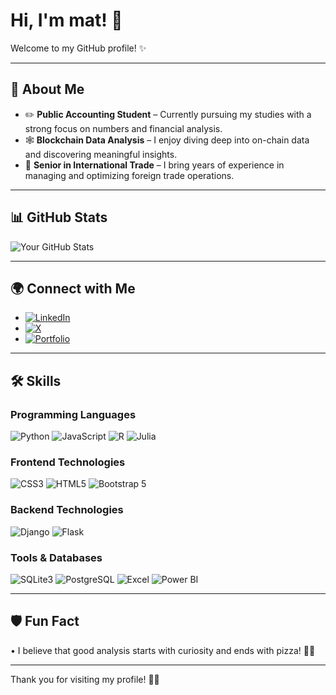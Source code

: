 # Hi, I'm mat! 👋

Welcome to my GitHub profile! ✨

---

## 🐧 About Me
- ✏️ **Public Accounting Student** – Currently pursuing my studies with a strong focus on numbers and financial analysis.
- 🕸️ **Blockchain Data Analysis** – I enjoy diving deep into on-chain data and discovering meaningful insights.
- 💼 **Senior in International Trade** – I bring years of experience in managing and optimizing foreign trade operations.

---

## 📊 GitHub Stats
![Your GitHub Stats](https://github-readme-stats.vercel.app/api?username=your-username&show_icons=true&theme=tokyonight)

---

## 🌍 Connect with Me
- [![LinkedIn](https://img.shields.io/badge/LinkedIn-0077B5?style=flat-square&logo=linkedin&logoColor=white)](https://www.linkedin.com/in/your-username)
- [![X](https://img.shields.io/badge/X-000000?style=flat-square&logo=x&logoColor=white)](https://x.com/your-username)
- [![Portfolio](https://img.shields.io/badge/Portfolio-000000?style=flat-square&logo=google-chrome&logoColor=white)](https://your-website.com)

---

## 🛠️ Skills

### Programming Languages
![Python](https://img.shields.io/badge/Python-3776AB?style=flat-square&logo=python&logoColor=white)
![JavaScript](https://img.shields.io/badge/JavaScript-323330?style=flat-square&logo=javascript&logoColor=yellow)
![R](https://img.shields.io/badge/R-276DC3?style=flat-square&logo=r&logoColor=white)
![Julia](https://img.shields.io/badge/Julia-9558B2?style=flat-square&logo=julia&logoColor=white)

### Frontend Technologies
![CSS3](https://img.shields.io/badge/CSS3-1572B6?style=flat-square&logo=css3&logoColor=white)
![HTML5](https://img.shields.io/badge/HTML5-E34F26?style=flat-square&logo=html5&logoColor=white)
![Bootstrap 5](https://img.shields.io/badge/Bootstrap%205-7952B3?style=flat-square&logo=bootstrap&logoColor=white)

### Backend Technologies
![Django](https://img.shields.io/badge/Django-092E20?style=flat-square&logo=django&logoColor=white)
![Flask](https://img.shields.io/badge/Flask-000000?style=flat-square&logo=flask&logoColor=white)

### Tools & Databases
![SQLite3](https://img.shields.io/badge/SQLite3-003B57?style=flat-square&logo=sqlite&logoColor=white)
![PostgreSQL](https://img.shields.io/badge/PostgreSQL-336791?style=flat-square&logo=postgresql&logoColor=white)
![Excel](https://img.shields.io/badge/Excel-217346?style=flat-square&logo=microsoft-excel&logoColor=white)
![Power BI](https://img.shields.io/badge/Power%20BI-F2C811?style=flat-square&logo=powerbi&logoColor=white)

---

## 🛡️ Fun Fact
• I believe that good analysis starts with curiosity and ends with pizza! 🍕😂

---

Thank you for visiting my profile! 👋✨
